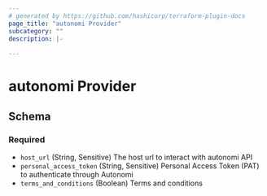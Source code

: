 ```yaml
---
# generated by https://github.com/hashicorp/terraform-plugin-docs
page_title: "autonomi Provider"
subcategory: ""
description: |-
  
---
```


# autonomi Provider





<!-- schema generated by tfplugindocs -->
## Schema

### Required

- `host_url` (String, Sensitive) The host url to interact with autonomi API
- `personal_access_token` (String, Sensitive) Personal Access Token (PAT) to authenticate through Autonomi
- `terms_and_conditions` (Boolean) Terms and conditions
